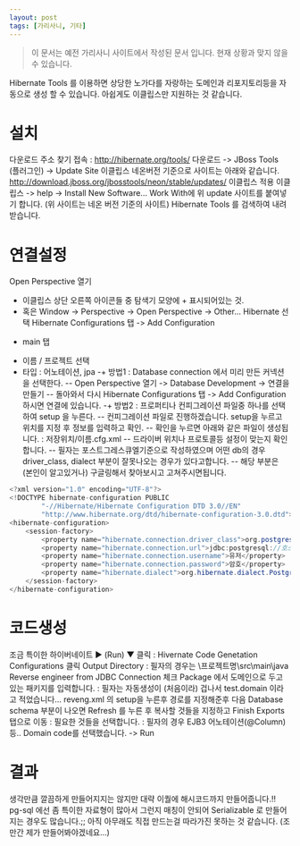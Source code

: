 ```yaml
---
layout: post
tags: [가리사니, 기타]
---
```


> 이 문서는 예전 가리사니 사이트에서 작성된 문서 입니다.
현재 상황과 맞지 않을 수 있습니다.


Hibernate Tools 를 이용하면 상당한 노가다를 자랑하는 도메인과 리포지토리등을 자동으로 생성 할 수 있습니다.
아쉽게도 이클립스만 지원하는 것 같습니다.


# 설치
다운로드 주소 찾기
접속 : http://hibernate.org/tools/
다운로드 -> JBoss Tools (플러그인) -> Update Site
이클립스 네온버전 기준으로 사이트는 아래와 같습니다.
http://download.jboss.org/jbosstools/neon/stable/updates/
이클립스 적용
이클립스 -> help -> Install New Software...
Work With에 위 update 사이트를 붙여넣기 합니다. (위 사이트는 네온 버전 기준의 사이트)
Hibernate Tools 를 검색하여 내려받습니다.


# 연결설정
Open Perspective 열기
- 이클립스 상단 오른쪽 아이콘들 중 탐색기 모양에 + 표시되어있는 것.
- 혹은 Window -> Perspective -> Open Perspective -> Other...
Hibernate 선택
Hibernate Configurations 탭 -> Add Configuration
+ main 탭
- 이름 / 프로젝트 선택
- 타입 : 어노테이션, jpa
-+ 방법1 : Database connection 에서 미리 만든 커넥션을 선택한다.
-- Open Perspective 열기 -> Database Development -> 연결을 만들기
-- 돌아와서 다시 Hibernate Configurations 탭 -> Add Configuration 하시면 연결에 있습니다.
-+ 방법2 : 프로퍼티나 컨피그레이션 파일중 하나를 선택하여 setup 을 누른다.
-- 컨피그레이션 파일로 진행하겠습니다. setup을 누르고 위치를 지정 후 정보를 입력하고 확인.
-- 확인을 누르면 아래와 같은 파일이 생성됩니다. : 저장위치/이름.cfg.xml
-- 드라이버 위치나 프로토콜등 설정이 맞는지 확인합니다.
-- 필자는 포스트그레스큐엘기준으로 작성하였으며 어떤 db의 경우 driver_class, dialect 부분이 잘못나오는 경우가 있다고합니다.
-- 해당 부분은 (본인이 알고있거나) 구글링해서 찾아보시고 고쳐주시면됩니다.
``` java
<?xml version="1.0" encoding="UTF-8"?>
<!DOCTYPE hibernate-configuration PUBLIC
		"-//Hibernate/Hibernate Configuration DTD 3.0//EN"
		"http://www.hibernate.org/dtd/hibernate-configuration-3.0.dtd">
<hibernate-configuration>
    <session-factory>
        <property name="hibernate.connection.driver_class">org.postgresql.Driver</property>
        <property name="hibernate.connection.url">jdbc:postgresql://호스트:포트/db이름</property>
        <property name="hibernate.connection.username">유저</property>
        <property name="hibernate.connection.password">암호</property>
        <property name="hibernate.dialect">org.hibernate.dialect.PostgreSQLDialect</property>
    </session-factory>
</hibernate-configuration>
```


# 코드생성
조금 특이한 하이버네이트 ▶ (Run) ▼ 클릭 : Hivernate Code Genetation Configurations 클릭
Output Directory : 필자의 경우는 \프로젝트명\src\main\java
Reverse engineer from JDBC Connection 체크
Package 에서 도메인으로 두고 있는 패키지를 입력합니다. : 필자는 자동생성이 (처음이라) 겁나서 test.domain 이라고 적었습니다...
reveng.xml 의 setup을 누른후 경로를 지정해준후 다음
Database schema 부분이 나오면 Refresh 를 누른 후 복사할 것들을 지정하고 Finish
Exports 탭으로 이동 : 필요한 것들을 선택합니다. : 필자의 경우 EJB3 어노테이션(@Column)등.. Domain code를 선택했습니다. -> Run


# 결과
생각만큼 깔끔하게 만들어지지는 않지만 대략 이퀄에 해시코드까지 만들어줍니다.!!
pg-sql 에선 좀 특이한 자료형이 많아서 그런지 매칭이 안되어 Serializable 로 만들어지는 경우도 많습니다.;;
아직 아무래도 직접 만드는걸 따라가진 못하는 것 같습니다. (조만간 제가 만들어봐야겠네요...)